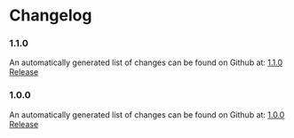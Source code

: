 # Changelog

### 1.1.0

An automatically generated list of changes can be found on Github at: [1.1.0 Release](https://github.com/nginxinc/nginx-ingress-helm-operator/releases/tag/v1.1.0)

### 1.0.0

An automatically generated list of changes can be found on Github at: [1.0.0 Release](https://github.com/nginxinc/nginx-ingress-helm-operator/releases/tag/v1.0.0)
